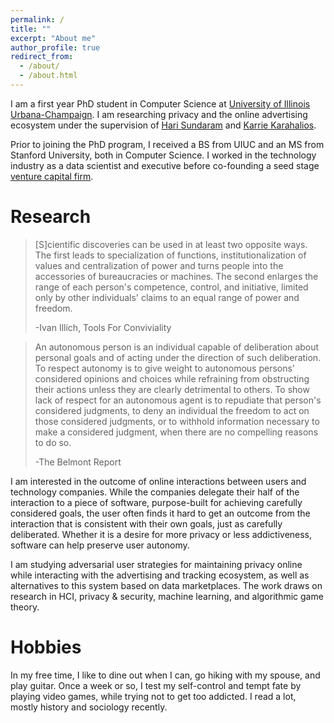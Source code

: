 ```yaml
---
permalink: /
title: ""
excerpt: "About me"
author_profile: true
redirect_from: 
  - /about/
  - /about.html
---
```





I am a first year PhD student in Computer Science at [University of Illinois Urbana-Champaign](https://cs.illinois.edu). I am researching privacy and the online advertising ecosystem under the supervision of [Hari Sundaram](https://sundaram.cs.illinois.edu/) and [Karrie Karahalios](https://social.cs.uiuc.edu/people/kkarahal.html).

Prior to joining the PhD program, I received a BS from UIUC and an MS from Stanford University, both in Computer Science. I worked in the technology industry as a data scientist and executive before co-founding a seed stage [venture capital firm](https://www.refactor.com). 

Research
======
>[S]cientific discoveries can be used in at least two opposite ways. The first leads to specialization of functions, institutionalization of values and centralization of power and turns people into the accessories of bureaucracies or machines. The second enlarges the range of each person's competence, control, and initiative, limited only by other individuals' claims to an equal range of power and freedom. 
>
>-Ivan Illich, Tools For Conviviality

>An autonomous person is an individual capable of deliberation about personal goals and of acting under the direction of such deliberation. To respect autonomy is to give weight to autonomous persons' considered opinions and choices while refraining from obstructing their actions unless they are clearly detrimental to others. To show lack of respect for an autonomous agent is to repudiate that person's considered judgments, to deny an individual the freedom to act on those considered judgments, or to withhold information necessary to make a considered judgment, when there are no compelling reasons to do so.
>
>-The Belmont Report

I am interested in the outcome of online interactions between users and technology companies. While the companies delegate their half of the interaction to a piece of software, purpose-built for achieving carefully considered goals, the user often finds it hard to get an outcome from the interaction that is consistent with their own goals, just as carefully deliberated. Whether it is a desire for more privacy or less addictiveness, software can help preserve user autonomy. 

I am studying adversarial user strategies for maintaining privacy online while interacting with the advertising and tracking ecosystem, as well as alternatives to this system based on data marketplaces. The work draws on research in HCI, privacy & security, machine learning, and algorithmic game theory.

Hobbies
======
In my free time, I like to dine out when I can, go hiking with my spouse, and play guitar. Once a week or so, I test my self-control and tempt fate by playing video games, while trying not to get too addicted. I read a lot, mostly history and sociology recently. 
